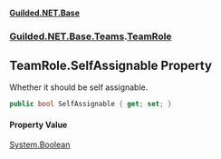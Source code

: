 #### [Guilded.NET.Base](Guilded_NET_Base.md 'Guilded.NET.Base')
### [Guilded.NET.Base.Teams](Guilded_NET_Base.md#Guilded_NET_Base_Teams 'Guilded.NET.Base.Teams').[TeamRole](TeamRole.md 'Guilded.NET.Base.Teams.TeamRole')
## TeamRole.SelfAssignable Property
Whether it should be self assignable.  
```csharp
public bool SelfAssignable { get; set; }
```
#### Property Value
[System.Boolean](https://docs.microsoft.com/en-us/dotnet/api/System.Boolean 'System.Boolean')
